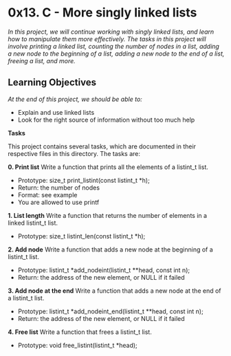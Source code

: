 # 0x13. C - More singly linked lists


*In this project, we will continue working with singly linked lists, and learn how to manipulate them more effectively. The tasks in this project will involve printing a linked list, counting the number of nodes in a list, adding a new node to the beginning of a list, adding a new node to the end of a list, freeing a list, and more.*


## Learning Objectives


*At the end of this project, we should be able to:*

* Explain and use linked lists
* Look for the right source of information without too much help

**Tasks**

This project contains several tasks, which are documented in their respective files in this directory. The tasks are:

**0. Print list**
Write a function that prints all the elements of a listint_t list.

* Prototype: size_t print_listint(const listint_t *h);
* Return: the number of nodes
* Format: see example
* You are allowed to use printf

**1. List length**
Write a function that returns the number of elements in a linked listint_t list.

* Prototype: size_t listint_len(const listint_t *h);

**2. Add node**
Write a function that adds a new node at the beginning of a listint_t list.

* Prototype: listint_t *add_nodeint(listint_t **head, const int n);
* Return: the address of the new element, or NULL if it failed

**3. Add node at the end**
Write a function that adds a new node at the end of a listint_t list.

* Prototype: listint_t *add_nodeint_end(listint_t **head, const int n);
* Return: the address of the new element, or NULL if it failed

**4. Free list**
Write a function that frees a listint_t list.

* Prototype: void free_listint(listint_t *head);
